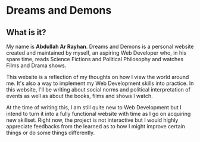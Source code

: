 # Dreams and Demons

## What is it?
My name is **Abdullah Ar Rayhan**. Dreams and Demons is a personal website created and maintained by myself, an aspiring Web Developer who, in his spare time, reads Science Fictions and Political Philosophy and watches Films and Drama shows.

This website is a reflection of my thoughts on how I view the world around me. It's also a way to implement my Web Development skills into practice. In this website, I'll be writing about social norms and political interpretation of events as well as about the books, films and shows I watch.

At the time of writing this, I am still quite new to Web Development but I intend to turn it into a fully functional website with time as I go on acquiring new skillset. Right now, the project is not interactive but I would highly appreciate feedbacks from the learned as to how I might improve certain things or do some things differently.